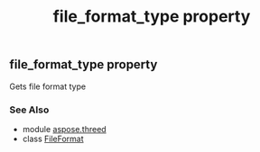 ﻿---
title: file_format_type property
second_title: Aspose.3D for Python via .NET API References
description: 
type: docs
weight: 600
url: /python-net/aspose.threed/fileformat/file_format_type/
is_root: false
---

## file_format_type property


Gets file format type

### See Also
* module [aspose.threed](../../)
* class [FileFormat](/3d/python-net/aspose.threed/fileformat)
